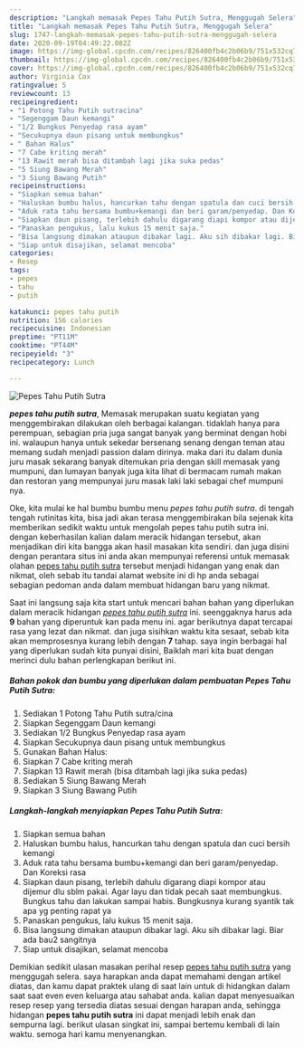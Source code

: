 ```yaml
---
description: "Langkah memasak Pepes Tahu Putih Sutra, Menggugah Selera"
title: "Langkah memasak Pepes Tahu Putih Sutra, Menggugah Selera"
slug: 1747-langkah-memasak-pepes-tahu-putih-sutra-menggugah-selera
date: 2020-09-19T04:49:22.082Z
image: https://img-global.cpcdn.com/recipes/826400fb4c2b06b9/751x532cq70/pepes-tahu-putih-sutra-foto-resep-utama.jpg
thumbnail: https://img-global.cpcdn.com/recipes/826400fb4c2b06b9/751x532cq70/pepes-tahu-putih-sutra-foto-resep-utama.jpg
cover: https://img-global.cpcdn.com/recipes/826400fb4c2b06b9/751x532cq70/pepes-tahu-putih-sutra-foto-resep-utama.jpg
author: Virginia Cox
ratingvalue: 5
reviewcount: 13
recipeingredient:
- "1 Potong Tahu Putih sutracina"
- "Segenggam Daun kemangi"
- "1/2 Bungkus Penyedap rasa ayam"
- "Secukupnya daun pisang untuk membungkus"
- " Bahan Halus"
- "7 Cabe kriting merah"
- "13 Rawit merah bisa ditambah lagi jika suka pedas"
- "5 Siung Bawang Merah"
- "3 Siung Bawang Putih"
recipeinstructions:
- "Siapkan semua bahan"
- "Haluskan bumbu halus, hancurkan tahu dengan spatula dan cuci bersih kemangi"
- "Aduk rata tahu bersama bumbu+kemangi dan beri garam/penyedap. Dan Koreksi rasa"
- "Siapkan daun pisang, terlebih dahulu digarang diapi kompor atau dijemur dlu sblm pakai. Agar layu dan tidak pecah saat membungkus. Bungkus tahu dan lakukan sampai habis. Bungkusnya kurang syantik tak apa yg penting rapat ya"
- "Panaskan pengukus, lalu kukus 15 menit saja."
- "Bisa langsung dimakan ataupun dibakar lagi. Aku sih dibakar lagi. Biar ada bau2 sangitnya"
- "Siap untuk disajikan, selamat mencoba"
categories:
- Resep
tags:
- pepes
- tahu
- putih

katakunci: pepes tahu putih 
nutrition: 156 calories
recipecuisine: Indonesian
preptime: "PT11M"
cooktime: "PT44M"
recipeyield: "3"
recipecategory: Lunch

---
```



![Pepes Tahu Putih Sutra](https://img-global.cpcdn.com/recipes/826400fb4c2b06b9/751x532cq70/pepes-tahu-putih-sutra-foto-resep-utama.jpg)

<b><i>pepes tahu putih sutra</i></b>, Memasak merupakan suatu kegiatan yang menggembirakan dilakukan oleh berbagai kalangan. tidaklah hanya para perempuan, sebagian pria juga sangat banyak yang berminat dengan hobi ini. walaupun hanya untuk sekedar bersenang senang dengan teman atau memang sudah menjadi passion dalam dirinya. maka dari itu dalam dunia juru masak sekarang banyak ditemukan pria dengan skill memasak yang mumpuni, dan lumayan banyak juga kita lihat di bermacam rumah makan dan restoran yang mempunyai juru masak laki laki sebagai chef mumpuni nya.



Oke, kita mulai ke hal bumbu bumbu menu <i>pepes tahu putih sutra</i>. di tengah tengah rutinitas kita, bisa jadi akan terasa menggembirakan bila sejenak kita memberikan sedikit waktu untuk mengolah pepes tahu putih sutra ini. dengan keberhasilan kalian dalam meracik hidangan tersebut, akan menjadikan diri kita bangga akan hasil masakan kita sendiri. dan juga disini dengan perantara situs ini anda akan mempunyai referensi untuk memasak olahan <u>pepes tahu putih sutra</u> tersebut menjadi hidangan yang enak dan nikmat, oleh sebab itu tandai alamat website ini di hp anda sebagai sebagian pedoman anda dalam membuat hidangan baru yang nikmat.


Saat ini langsung saja kita start untuk mencari bahan bahan yang diperlukan dalam meracik hidangan <u><i>pepes tahu putih sutra</i></u> ini. seenggaknya harus ada <b>9</b> bahan yang diperuntuk kan pada menu ini. agar berikutnya dapat tercapai rasa yang lezat dan nikmat. dan juga sisihkan waktu kita sesaat, sebab kita akan memprosesnya kurang lebih dengan <b>7</b> tahap. saya ingin berbagai hal yang diperlukan sudah kita punyai disini, Baiklah mari kita buat dengan merinci dulu bahan perlengkapan berikut ini.

<!--inarticleads1-->

##### Bahan pokok dan bumbu yang diperlukan dalam pembuatan Pepes Tahu Putih Sutra:

1. Sediakan 1 Potong Tahu Putih sutra/cina
1. Siapkan Segenggam Daun kemangi
1. Sediakan 1/2 Bungkus Penyedap rasa ayam
1. Siapkan Secukupnya daun pisang untuk membungkus
1. Gunakan  Bahan Halus:
1. Siapkan 7 Cabe kriting merah
1. Siapkan 13 Rawit merah (bisa ditambah lagi jika suka pedas)
1. Sediakan 5 Siung Bawang Merah
1. Siapkan 3 Siung Bawang Putih




<!--inarticleads2-->

##### Langkah-langkah menyiapkan Pepes Tahu Putih Sutra:

1. Siapkan semua bahan
1. Haluskan bumbu halus, hancurkan tahu dengan spatula dan cuci bersih kemangi
1. Aduk rata tahu bersama bumbu+kemangi dan beri garam/penyedap. Dan Koreksi rasa
1. Siapkan daun pisang, terlebih dahulu digarang diapi kompor atau dijemur dlu sblm pakai. Agar layu dan tidak pecah saat membungkus. Bungkus tahu dan lakukan sampai habis. Bungkusnya kurang syantik tak apa yg penting rapat ya
1. Panaskan pengukus, lalu kukus 15 menit saja.
1. Bisa langsung dimakan ataupun dibakar lagi. Aku sih dibakar lagi. Biar ada bau2 sangitnya
1. Siap untuk disajikan, selamat mencoba




Demikian sedikit ulasan masakan perihal resep <u>pepes tahu putih sutra</u> yang menggugah selera. saya harapkan anda dapat memahami dengan artikel diatas, dan kamu dapat praktek ulang di saat lain untuk di hidangkan dalam saat saat even even keluarga atau sahabat anda. kalian dapat menyesuaikan resep resep yang tersedia diatas sesuai dengan harapan anda, sehingga hidangan <b>pepes tahu putih sutra</b> ini dapat menjadi lebih enak dan sempurna lagi. berikut ulasan singkat ini, sampai bertemu kembali di lain waktu. semoga hari kamu menyenangkan.
